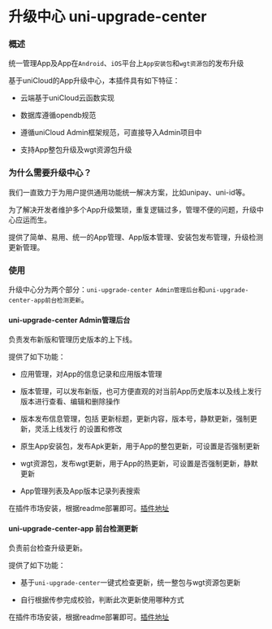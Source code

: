 # 升级中心  uni-upgrade-center

### 概述

统一管理App及App在`Android`、`iOS`平台上`App安装包`和`wgt资源包`的发布升级

基于uniCloud的App升级中心，本插件具有如下特征：
  - 云端基于uniCloud云函数实现

  - 数据库遵循opendb规范

  - 遵循uniCloud Admin框架规范，可直接导入Admin项目中
  
  - 支持App整包升级及wgt资源包升级

### 为什么需要升级中心？
  我们一直致力于为用户提供通用功能统一解决方案，比如unipay、uni-id等。
  
  为了解决开发者维护多个App升级繁琐，重复逻辑过多，管理不便的问题，升级中心应运而生。

  提供了简单、易用、统一的App管理、App版本管理、安装包发布管理，升级检测更新管理。

### 使用

升级中心分为两个部分：`uni-upgrade-center Admin管理后台`和`uni-upgrade-center-app前台检测更新`。

#### uni-upgrade-center Admin管理后台

负责发布新版和管理历史版本的上下线。

提供了如下功能：
  - 应用管理，对App的信息记录和应用版本管理

  - 版本管理，可以发布新版，也可方便直观的对当前App历史版本以及线上发行版本进行查看、编辑和删除操作

  - 版本发布信息管理，包括 更新标题，更新内容，版本号，静默更新，强制更新，灵活上线发行 的设置和修改

  - 原生App安装包，发布Apk更新，用于App的整包更新，可设置是否强制更新

  - wgt资源包，发布wgt更新，用于App的热更新，可设置是否强制更新，静默更新

  - App管理列表及App版本记录列表搜索

在插件市场安装，根据readme部署即可。[插件地址](https://ext.dcloud.net.cn/plugin?id=4470)

#### uni-upgrade-center-app 前台检测更新

负责前台检查升级更新。

提供了如下功能：

  - 基于`uni-upgrade-center`一键式检查更新，统一整包与wgt资源包更新

  - 自行根据传参完成校验，判断此次更新使用哪种方式

在插件市场安装，根据readme部署即可。[插件地址](https://ext.dcloud.net.cn/plugin?id=4542)